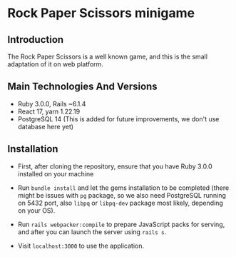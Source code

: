 # Rock Paper Scissors minigame

## Introduction

The Rock Paper Scissors is a well known game, and this is the small adaptation of it on web platform.

## Main Technologies And Versions

- Ruby 3.0.0, Rails  ~6.1.4
- React 17, yarn 1.22.19
- PostgreSQL 14 (This is added for future improvements, we don't use database here yet)

## Installation

- First, after cloning the repository, ensure that you have Ruby 3.0.0 installed on your machine

- Run `bundle install` and let the gems installation to be completed (there might be issues with `pg` package, so we also need PostgreSQL running on 5432 port, also `libpq` or `libpq-dev` package most likely, depending on your OS).

- Run `rails webpacker:compile` to prepare JavaScript packs for serving, and after you can launch the server using `rails s`.

- Visit `localhost:3000` to use the application.